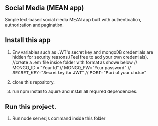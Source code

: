 ## Social Media (MEAN app)
Simple text-based social media MEAN app built with authentication, authorization and pagination.

## Install this app
1. Env variables such as JWT's secret key and mongoDB credentials are hidden for security reasons.(Feel free to add your own credentials).
//create a .env file inside folder with format as shown below
// MONGO_ID = "Your Id"
// MONGO_PW="Your password"
// SECRET_KEY="Secret key for JWT"
// PORT="Port of your choice"

2. clone this repository.

3. run npm install to aquire and install all required dependencies.
## Run this project.
1. Run node server.js command inside this folder
